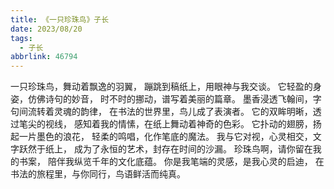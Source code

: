 ```yaml
---
title: 《一只珍珠鸟》子长
date: 2023/08/20
tags:
  - 子长
abbrlink: 46794
---
```

一只珍珠鸟，舞动着飘逸的羽翼，
蹦跳到稿纸上，用眼神与我交谈。
它轻盈的身姿，仿佛诗句的妙音，
时不时的挪动，谱写着美丽的篇章。
墨香浸透飞翰间，字句间流转着灵魂的韵律，
在书法的世界里，鸟儿成了表演者。
它的双眸明晰，透过笔尖的视线，
感知着我的情愫，在纸上舞动着神奇的色彩。
它扑动的翅膀，扬起一片墨色的浪花，
轻柔的鸣唱，化作笔底的魔法。
我与它对视，心灵相交，文字跃然于纸上，
成为了永恒的艺术，封存在时间的沙漏。
珍珠鸟啊，请你留在我的书案，
陪伴我纵览千年的文化底蕴。
你是我笔端的灵感，是我心灵的启迪，
在书法的旅程里，与你同行，鸟语鲜活而纯真。
